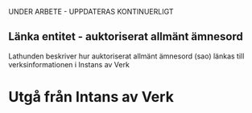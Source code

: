 UNDER ARBETE - UPPDATERAS KONTINUERLIGT

## Länka entitet - auktoriserat allmänt ämnesord

Lathunden beskriver hur auktoriserat allmänt ämnesord (sao) länkas till verksinformationen i Instans av Verk

# Utgå från Intans av Verk

